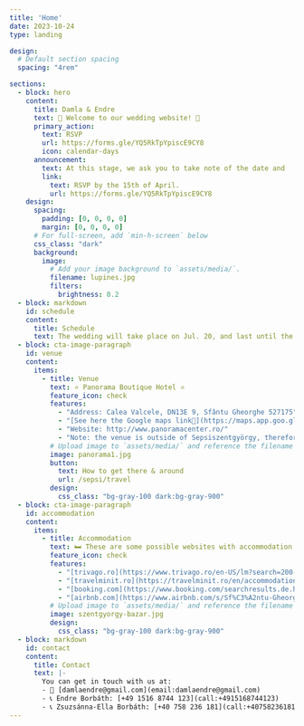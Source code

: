 ```yaml
---
title: 'Home'
date: 2023-10-24
type: landing

design:
  # Default section spacing
  spacing: "4rem"

sections:
  - block: hero
    content:
      title: Damla & Endre
      text: 👋 Welcome to our wedding website! 👋
      primary_action:
        text: RSVP
        url: https://forms.gle/YQ5RkTpYpiscE9CY8
        icon: calendar-days
      announcement:
        text: At this stage, we ask you to take note of the date and 
        link:
          text: RSVP by the 15th of April.
          url: https://forms.gle/YQ5RkTpYpiscE9CY8
    design:
      spacing:
        padding: [0, 0, 0, 0]
        margin: [0, 0, 0, 0]
      # For full-screen, add `min-h-screen` below
      css_class: "dark"
      background:
        image:
          # Add your image background to `assets/media/`.
          filename: lupines.jpg
          filters:
            brightness: 0.2
  - block: markdown
    id: schedule
    content:
      title: Schedule
      text: The wedding will take place on Jul. 20, and last until the morning of Jul. 21st, 2024. Please RSVP by the 15th of April. More details will follow.
  - block: cta-image-paragraph
    id: venue
    content:
      items:
        - title: Venue
          text: ⭐ Panorama Boutique Hotel ⭐
          feature_icon: check
          features:
            - "Address: Calea Valcele, DN13E 9, Sfântu Gheorghe 527175"
            - "[See here the Google maps link📍](https://maps.app.goo.gl/1Afw4j53wqjFV3YF7)"
            - "Website: http://www.panoramacenter.ro/"
            - "Note: the venue is outside of Sepsiszentgyörgy, therefore we recommend staying overnight at one of the other accommodation alternative."
          # Upload image to `assets/media/` and reference the filename here
          image: panorama1.jpg
          button:
            text: How to get there & around
            url: /sepsi/travel
          design:
            css_class: "bg-gray-100 dark:bg-gray-900"
  - block: cta-image-paragraph
    id: accommodation
    content:
      items:
        - title: Accommodation
          text: 🛏️ These are some possible websites with accommodation option in Sepsiszentgyörgy. It is a fairly small town, with walking distance to pretty much everywhere (except the wedding venue). Nevertheless, most restaurants, bars, and so on are in the center, so consider staying around there.
          feature_icon: check
          features:
            - "[trivago.ro](https://www.trivago.ro/en-US/lm?search=200-66808%3Bdr-20240719-20240721%3Brc-2-2)"
            - "[travelminit.ro](https://travelminit.ro/en/accommodation/sepsiszentgyorgy?ci=2024-07-19&co=2024-07-21)"
            - "[booking.com](https://www.booking.com/searchresults.de.html?ss=Sepsiszentgy%C3%B6rgy%2C+Kov%C3%A1szna+megye%2C+Rom%C3%A1nia&ssne=Bukarest&ssne_untouched=Bukarest&label=gen173nr-1FCAEoggI46AdIB1gEaMABiAEBmAEHuAEHyAEM2AEB6AEB-AECiAIBqAIDuAK29pusBsACAdICJDk1NGQ1Y2ZjLTM2ZWMtNGVmNi1hNjgyLTI3NTVlZWUxZDQ4NdgCBeACAQ&aid=304142&lang=de&sb=1&src_elem=sb&src=index&dest_id=-1170186&dest_type=city&ac_position=0&ac_click_type=b&ac_langcode=hu&ac_suggestion_list_length=2&search_selected=true&search_pageview_id=7d156c1bd032005d&ac_meta=GhA3ZDE1NmMxYmQwMzIwMDVkIAAoATICaHU6BlNlcHNpc0AASgBQAA%3D%3D&checkin=2024-07-19&checkout=2024-07-21&group_adults=1&no_rooms=1&group_children=0&sb_travel_purpose=leisure)"
            - "[airbnb.com](https://www.airbnb.com/s/Sf%C3%A2ntu-Gheorghe--Covasna-County--Romania/homes?tab_id=home_tab&refinement_paths%5B%5D=%2Fhomes&flexible_trip_lengths%5B%5D=one_week&monthly_start_date=2024-01-01&monthly_length=3&price_filter_input_type=0&channel=EXPLORE&query=Sf%C3%A2ntu%20Gheorghe%2C%20Covasna%20County&place_id=ChIJ64pejL6ktEAR7lOCjtjuY68&date_picker_type=calendar&checkin=2024-07-19&checkout=2024-07-21&source=structured_search_input_header&search_type=autocomplete_click)"
          # Upload image to `assets/media/` and reference the filename here
          image: szentgyorgy-bazar.jpg
          design:
            css_class: "bg-gray-100 dark:bg-gray-900"
  - block: markdown
    id: contact
    content:
      title: Contact
      text: |-
        You can get in touch with us at:
        - 📧 [damlaendre@gmail.com](email:damlaendre@gmail.com)
        - 📞 Endre Borbáth: [+49 1516 8744 123](call:+4915168744123)
        - 📞 Zsuzsánna-Ella Borbáth: [+40 758 236 181](call:+40758236181)
---
```

